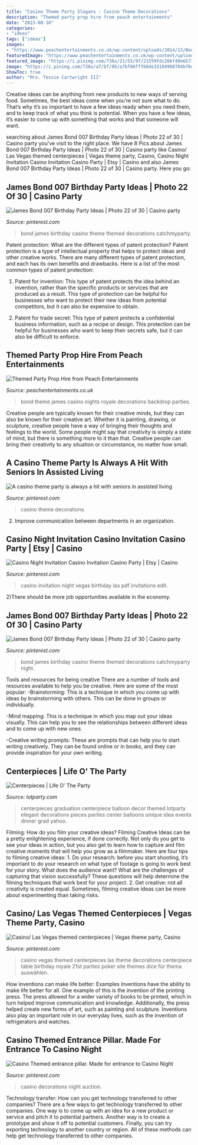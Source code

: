```yaml
---
title: "Casino Theme Party Slogans : Casino Theme Decorations"
description: "Themed party prop hire from peach entertainments"
date: "2023-08-10"
categories:
- "ideas"
tags: ["ideas"]
images:
- "https://www.peachentertainments.co.uk/wp-content/uploads/2014/12/Bond-Backdrop.jpg"
featuredImage: "https://www.peachentertainments.co.uk/wp-content/uploads/2014/12/Bond-Backdrop.jpg"
featured_image: "https://i.pinimg.com/736x/21/55/9f/21559fdc206f49e65739b8d1c3457943.jpg"
image: "https://i.pinimg.com/736x/a7/bf/06/a7bf06fff60de33104908704b76e3ca9--casino-decorations-parties-decorations.jpg?b=t"
ShowToc: true
author: "Mrs. Tessie Cartwright III"
---
```



Creative ideas can be anything from new products to new ways of serving food. Sometimes, the best ideas come when you’re not sure what to do. That’s why it’s so important to have a few ideas ready when you need them, and to keep track of what you think is potential. When you have a few ideas, it’s easier to come up with something that works and that someone will want.

	

		
searching about James Bond 007 Birthday Party Ideas | Photo 22 of 30 | Casino party you've visit to the right place. We have 8 Pics about James Bond 007 Birthday Party Ideas | Photo 22 of 30 | Casino party like Casino/ Las Vegas themed centerpieces | Vegas theme party, Casino, Casino Night Invitation Casino Invitation Casino Party | Etsy | Casino and also James Bond 007 Birthday Party Ideas | Photo 22 of 30 | Casino party. Here you go:
		
    
## James Bond 007 Birthday Party Ideas | Photo 22 Of 30 | Casino Party

<img loading=lazy src="https://i.pinimg.com/736x/a3/6f/e3/a36fe34f6ee9fea21fe389c7f30394a0--th-party-birthday-party-ideas.jpg" onerror="this.onerror=null;this.src='https://tse2.mm.bing.net/th?id=OIP.VFAO2eMLUibjZO8STN1JbQHaJ3&amp;pid=15.1';" alt="James Bond 007 Birthday Party Ideas | Photo 22 of 30 | Casino party">

_Source: pinterest.com_

>bond james birthday casino theme themed decorations catchmyparty. 

	

Patent protection: What are the different types of patent protection?
Patent protection is a type of intellectual property that helps to protect ideas and other creative works. There are many different types of patent protection, and each has its own benefits and drawbacks. Here is a list of the most common types of patent protection:
1) Patent for invention: This type of patent protects the idea behind an invention, rather than the specific products or services that are produced as a result. This type of protection can be helpful for businesses who want to protect their new ideas from potential competitors, but it can also be expensive to obtain.

2) Patent for trade secret: This type of patent protects a confidential business information, such as a recipe or design. This protection can be helpful for businesses who want to keep their secrets safe, but it can also be difficult to enforce.

    
## Themed Party Prop Hire From Peach Entertainments

<img loading=lazy src="https://www.peachentertainments.co.uk/wp-content/uploads/2014/12/Bond-Backdrop.jpg" onerror="this.onerror=null;this.src='https://tse2.mm.bing.net/th?id=OIP.h5odWvveKXyvXNGv2ltQmwHaFj&amp;pid=15.1';" alt="Themed Party Prop Hire from Peach Entertainments">

_Source: peachentertainments.co.uk_

>bond theme james casino nights royale decorations backdrop parties. 

	

Creative people are typically known for their creative minds, but they can also be known for their creative art. Whether it is painting, drawing, or sculpture, creative people have a way of bringing their thoughts and feelings to the world. Some people might say that creativity is simply a state of mind, but there is something more to it than that. Creative people can bring their creativity to any situation or circumstance, no matter how small.

    
## A Casino Theme Party Is Always A Hit With Seniors In Assisted Living

<img loading=lazy src="https://i.pinimg.com/736x/60/4e/d5/604ed5b987ef4e2e76d8446e8e5e5446--casino-theme-parties-party-themes.jpg" onerror="this.onerror=null;this.src='https://tse3.mm.bing.net/th?id=OIP.1A3h4OERGAnzQX0EKpv4ZwHaJ3&amp;pid=15.1';" alt="A casino theme party is always a hit with seniors in assisted living">

_Source: pinterest.com_

>casino theme decorations. 

	

2. Improve communication between departments in an organization.

    
## Casino Night Invitation Casino Invitation Casino Party | Etsy | Casino

<img loading=lazy src="https://i.pinimg.com/736x/21/55/9f/21559fdc206f49e65739b8d1c3457943.jpg" onerror="this.onerror=null;this.src='https://tse1.mm.bing.net/th?id=OIP.L4GRICTHOEQmwzHvX0pyXwHaGP&amp;pid=15.1';" alt="Casino Night Invitation Casino Invitation Casino Party | Etsy | Casino">

_Source: pinterest.com_

>casino invitation night vegas birthday las pdf invitations edit. 

	

2)There should be more job opportunities available in the economy. 

    
## James Bond 007 Birthday Party Ideas | Photo 22 Of 30 | Casino Party

<img loading=lazy src="https://i.pinimg.com/originals/a3/6f/e3/a36fe34f6ee9fea21fe389c7f30394a0.jpg" onerror="this.onerror=null;this.src='https://tse1.mm.bing.net/th?id=OIP.SXBi4WG4SVLMBKb0HMELlwHaJ4&amp;pid=15.1';" alt="James Bond 007 Birthday Party Ideas | Photo 22 of 30 | Casino party">

_Source: pinterest.com_

>bond james birthday casino theme themed decorations catchmyparty night. 

	

Tools and resources for being creative
There are a number of tools and resources available to help you be creative. Here are some of the most popular:
-Brainstorming: This is a technique in which you come up with ideas by brainstorming with others. This can be done in groups or individually.

-Mind mapping: This is a technique in which you map out your ideas visually. This can help you to see the relationships between different ideas and to come up with new ones.

-Creative writing prompts: These are prompts that can help you to start writing creatively. They can be found online or in books, and they can provide inspiration for your own writing.

    
## Centerpieces | Life O&#039; The Party

<img loading=lazy src="https://lotparty.com/n/wp-content/uploads/photo-gallery/centerpiece-41.JPG" onerror="this.onerror=null;this.src='https://tse4.mm.bing.net/th?id=OIP.hn9B7UFO-G3l7OqAz81_WwHaLH&amp;pid=15.1';" alt="Centerpieces | Life O&#039; The Party">

_Source: lotparty.com_

>centerpieces graduation centerpiece balloon decor themed lotparty elegant decorations pieces parties center balloons unique idea events dinner grad yahoo. 

	

Filming: How do you film your creative ideas?
Filming Creative Ideas can be a pretty enlightening experience, if done correctly. Not only do you get to see your ideas in action, but you also get to learn how to capture and film creative moments that will help you grow as a filmmaker. Here are four tips to filming creative ideas: 1. Do your research: before you start shooting, it’s important to do your research on what type of footage is going to work best for your story. What does the audience want? What are the challenges of capturing that vision successfully? These questions will help determine the filming techniques that work best for your project. 2. Get creative: not all creativity is created equal. Sometimes, filming creative ideas can be more about experimenting than taking risks.

    
## Casino/ Las Vegas Themed Centerpieces | Vegas Theme Party, Casino

<img loading=lazy src="https://i.pinimg.com/736x/8f/40/a7/8f40a74116d2c781ddba1586a2ffebba.jpg" onerror="this.onerror=null;this.src='https://tse3.mm.bing.net/th?id=OIP.FurS9glijAyQyAZoko9pcAHaJ3&amp;pid=15.1';" alt="Casino/ Las Vegas themed centerpieces | Vegas theme party, Casino">

_Source: pinterest.com_

>casino vegas themed centerpieces las theme decorations centerpiece table birthday royale 21st parties poker site themes dice für thema auswählen. 

	

How inventions can make life better: Examples
Inventions have the ability to make life better for all. One example of this is the invention of the printing press. The press allowed for a wider variety of books to be printed, which in turn helped improve communication and knowledge. Additionally, the press helped create new forms of art, such as painting and sculpture. Inventions also play an important role in our everyday lives, such as the invention of refrigerators and watches.

    
## Casino Themed Entrance Pillar. Made For Entrance To Casino Night

<img loading=lazy src="https://i.pinimg.com/736x/a7/bf/06/a7bf06fff60de33104908704b76e3ca9--casino-decorations-parties-decorations.jpg?b=t" onerror="this.onerror=null;this.src='https://tse1.mm.bing.net/th?id=OIP.fCgZSsaILVyGrjyfAv1IiwAAAA&amp;pid=15.1';" alt="Casino Themed entrance pillar. Made for entrance to Casino Night">

_Source: pinterest.com_

>casino decorations night auction. 

	

Technology transfer: How can you get technology transferred to other companies?
There are a few ways to get technology transferred to other companies. One way is to come up with an idea for a new product or service and pitch it to potential partners. Another way is to create a prototype and show it off to potential customers. Finally, you can try exporting technology to another country or region. All of these methods can help get technology transferred to other companies.

